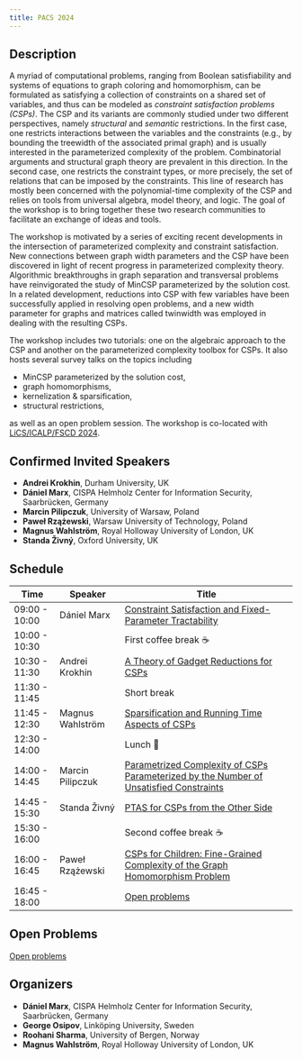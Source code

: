 ```yaml
---
title: PACS 2024
---
```


<!-- The part above between ---s is not rendered on the webpage -->

## Description

A myriad of computational problems, ranging from Boolean satisfiability and systems of equations to graph coloring and homomorphism, can be formulated as satisfying a collection of constraints on a shared set of variables, and thus can be modeled as *constraint satisfaction problems (CSPs)*.
The CSP and its variants are commonly studied under two different perspectives, namely *structural* and *semantic* restrictions.
In the first case, one restricts interactions between the variables and the constraints (e.g., by bounding the treewidth of the associated primal graph) and is usually interested in the parameterized complexity of the problem.
Combinatorial arguments and structural graph theory are prevalent in this direction.
In the second case, one restricts the constraint types, or more precisely, the set of relations that can be imposed by the constraints.
This line of research has mostly been concerned with the polynomial-time complexity of the CSP and relies on tools from universal algebra, model theory, and logic.
The goal of the workshop is to bring together these two research communities to facilitate an exchange of ideas and tools.

The workshop is motivated by a series of exciting recent developments in the intersection of parameterized complexity and constraint satisfaction.
New connections between graph width parameters and the CSP have been discovered in light of recent progress in parameterized complexity theory.
Algorithmic breakthroughs in graph separation and transversal problems have reinvigorated the study of MinCSP parameterized by the solution cost. 
In a related development, reductions into CSP with few variables have been successfully applied in resolving open problems, and a new width parameter for graphs and matrices called twinwidth was employed in dealing with the resulting CSPs.

The workshop includes two tutorials: one on the algebraic approach to the CSP and another on the parameterized complexity toolbox for CSPs.
It also hosts several survey talks on the topics including 

- MinCSP parameterized by the solution cost,
- graph homomorphisms,
- kernelization & sparsification,
- structural restrictions,
  
as well as an open problem session.
The workshop is co-located with [LiCS/ICALP/FSCD 2024](https://compose.ioc.ee/icalp2024/).

## Confirmed Invited Speakers

- **Andrei Krokhin**, Durham University, UK
- **Dániel Marx**, CISPA Helmholz Center for Information Security, Saarbrücken, Germany
- **Marcin Pilipczuk**, University of Warsaw, Poland
- **Paweł Rzążewski**, Warsaw University of Technology, Poland
- **Magnus Wahlström**, Royal Holloway University of London, UK
- **Standa Živný**, Oxford University, UK

## Schedule

| Time          | Speaker                | Title                                                                                  |
|---------------|------------------------|----------------------------------------------------------------------------------------|
| 09:00 - 10:00 | Dániel Marx            | [Constraint Satisfaction and Fixed-Parameter Tractability](slides/daniel.pdf)                              |  
| 10:00 - 10:30 |                        | First coffee break ☕                                                                 |
| 10:30 - 11:30 | Andrei Krokhin         | [A Theory of Gadget Reductions for CSPs](slides/andrei.pdf)                                                |  
| 11:30 - 11:45 |                        | Short break                                                                            |
| 11:45 - 12:30 | Magnus Wahlström       | [Sparsification and Running Time Aspects of CSPs](slides/magnus.pdf)                                       | 
| 12:30 - 14:00 |                        | Lunch 🥪                                                                              |  
| 14:00 - 14:45 | Marcin Pilipczuk       | [Parametrized Complexity of CSPs Parameterized by the Number of Unsatisfied Constraints](slides/marcin.pdf) |  
| 14:45 - 15:30 | Standa Živný           | [PTAS for CSPs from the Other Side](slides/standa.pdf)                                                     |  
| 15:30 - 16:00 |                        | Second coffee break ☕                                                                 |
| 16:00 - 16:45 | Paweł Rzążewski        | [CSPs for Children: Fine-Grained Complexity of the Graph Homomorphism Problem](slides/pawel.pdf)         |  
| 16:45 - 18:00 |                        | [Open problems](pacs2024-open-problems.pdf)                                                              |  

## Open Problems

[Open problems](pacs2024-open-problems.pdf)

## Organizers

- **Dániel Marx**, CISPA Helmholz Center for Information Security, Saarbrücken, Germany
- **George Osipov**, Linköping University, Sweden
- **Roohani Sharma**, University of Bergen, Norway
- **Magnus Wahlström**, Royal Holloway University of London, UK
